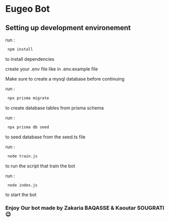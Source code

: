 # Eugeo Bot

## Setting up development environement

run :

```sh
 npm install
```

to install dependencies

create your .env file like in .env.example file

Make sure to create a mysql database before continuing

run :

```sh
 npx prisma migrate
```

to create database tables from prisma schema

run :

```sh
 npx prisma db seed
```

to seed database from the seed.ts file

run :

```sh
 node train.js
```

to run the script that train the bot

run :

```sh
 node index.js
```

to start the bot

### Enjoy Our bot made by Zakaria BAQASSE & Kaoutar SOUGRATI 😉
